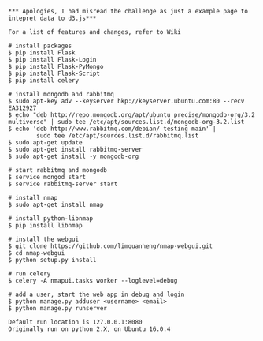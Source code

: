     *** Apologies, I had misread the challenge as just a example page to intepret data to d3.js***

    For a list of features and changes, refer to Wiki

    # install packages
    $ pip install Flask
    $ pip install Flask-Login
    $ pip install Flask-PyMongo
    $ pip install Flask-Script
    $ pip install celery

    # install mongodb and rabbitmq
    $ sudo apt-key adv --keyserver hkp://keyserver.ubuntu.com:80 --recv EA312927
    $ echo "deb http://repo.mongodb.org/apt/ubuntu precise/mongodb-org/3.2 multiverse" | sudo tee /etc/apt/sources.list.d/mongodb-org-3.2.list
    $ echo 'deb http://www.rabbitmq.com/debian/ testing main' |
            sudo tee /etc/apt/sources.list.d/rabbitmq.list
    $ sudo apt-get update
    $ sudo apt-get install rabbitmq-server
    $ sudo apt-get install -y mongodb-org

    # start rabbitmq and mongodb
    $ service mongod start
    $ service rabbitmq-server start

    # install nmap
    $ sudo apt-get install nmap

    # install python-libnmap
    $ pip install libnmap

    # install the webgui
    $ git clone https://github.com/limquanheng/nmap-webgui.git
    $ cd nmap-webgui
    $ python setup.py install

    # run celery
    $ celery -A nmapui.tasks worker --loglevel=debug

    # add a user, start the web app in debug and login
    $ python manage.py adduser <username> <email>
    $ python manage.py runserver

    Default run location is 127.0.0.1:8080
    Originally run on python 2.X, on Ubuntu 16.0.4
